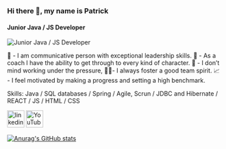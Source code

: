 ### Hi there 👋, my name is Patrick
#### Junior Java / JS Developer
![Junior Java / JS Developer](https://arturssmirnovs.github.io/github-profile-readme-generator/images/banner.png)

🎤 - I am communicative person with exceptional leadership skills.
🎯 - As a coach I have the ability to get through to every kind of character.
🧘 - I don’t mind working under the pressure,
🙋‍♂️- I always foster a good team spirit.
📈 - I feel motivated by making a progress and setting a high benchmark.

Skills: Java / SQL databases / Spring / Agile, Scrun / JDBC and Hibernate / REACT / JS / HTML / CSS



[<img src='https://cdn.jsdelivr.net/npm/simple-icons@3.0.1/icons/linkedin.svg' alt='linkedin' height='40'>](https://www.linkedin.com/in/patryk-świdziński-62814a201/) 
[<img src='https://cdn.jsdelivr.net/npm/simple-icons@3.0.1/icons/youtube.svg' alt='YouTube' height='40'>](https://www.youtube.com/channel/UCvhu_YxRc1VbNFsohntTQHQ)  

<!---
HaveIstos/HaveIstos is a ✨ special ✨ repository because its `README.md` (this file) appears on your GitHub profile.
You can click the Preview link to take a look at your changes.
--->

[![Anurag's GitHub stats](https://github-readme-stats.vercel.app/api?username=HaveIstots)](https://github.com/anuraghazra/github-readme-stats)
